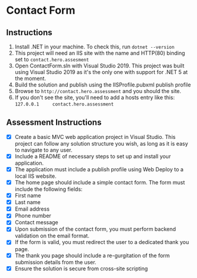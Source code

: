 ﻿# Contact Form

## Instructions

1. Install .NET in your machine. To check this, run `dotnet --version`
2. This project will need an IIS site with the name and HTTP(80) binding set to `contact.hero.assesment`
3. Open ContactForm.sln with Visual Studio 2019. This project was built using Visual Studio 2019 as it's the only one with support for .NET 5 at the moment.
4. Build the solution and publish using the IISProfile.pubxml publish profile
5. Browse to `http://contact.hero.assessment` and you should the site.
6. If you don't see the site, you'll need to add a hosts entry like this: `127.0.0.1     contact.hero.assessment` 

## Assessment Instructions
- [x] Create a basic MVC web application project in Visual Studio. This project can follow any solution structure you wish, as long as it is easy to navigate to any user.
- [x] Include a README of necessary steps to set up and install your application.
- [x] The application must include a publish profile using Web Deploy to a local IIS website.
- [x] The home page should include a simple contact form. The form must include the following fields:
- [x] First name
- [x] Last name
- [x] Email address
- [x] Phone number
- [x] Contact message
- [x] Upon submission of the contact form, you must perform backend validation on the email format.
- [x] If the form is valid, you must redirect the user to a dedicated thank you page.
- [x] The thank you page should include a re-gurgitation of the form submission details from the user.
- [x] Ensure the solution is secure from cross-site scripting